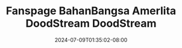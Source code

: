 --- 
title: "Fanspage BahanBangsa Amerlita  DoodStream  DoodStream"
description: "streaming bokep Fanspage BahanBangsa Amerlita  DoodStream  DoodStream terbaru   new"
date: 2024-07-09T01:35:02-08:00
file_code: "1nni414539rz"
draft: false
cover: "n3dnae8x3pyn0y9w.jpg"
tags: ["Fanspage", "BahanBangsa", "Amerlita", "DoodStream", "DoodStream", "bokep-indo", "bokep-viral", "bokep-ig"]
length: 807
fld_id: "1483155"
foldername: "Amerlita 1"
categories: ["Amerlita 1"]
views: 0
---